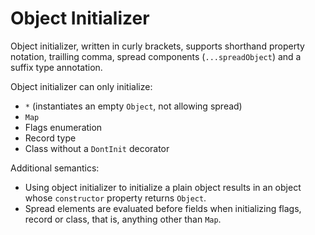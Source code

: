 # Object Initializer

Object initializer, written in curly brackets, supports shorthand property notation, trailling comma, spread components (`...spreadObject`) and a suffix type annotation.

Object initializer can only initialize:

- `*` (instantiates an empty `Object`, not allowing spread)
- `Map`
- Flags enumeration
- Record type
- Class without a `DontInit` decorator

Additional semantics:

- Using object initializer to initialize a plain object results in an object whose `constructor` property returns `Object`.
- Spread elements are evaluated before fields when initializing flags, record or class, that is, anything other than `Map`.